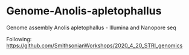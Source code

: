 # Genome-Anolis-apletophallus

Genome assembly Anolis apletophallus - Illumina and Nanopore seq

Following: https://github.com/SmithsonianWorkshops/2020_4_20_STRI_genomics
